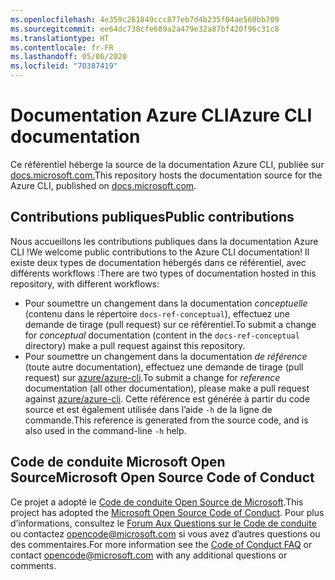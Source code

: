 ```yaml
---
ms.openlocfilehash: 4e359c261849ccc877eb7d4b235f04ae560bb709
ms.sourcegitcommit: ee64dc738cfe689a2a479e32a87bf420f96c31c8
ms.translationtype: HT
ms.contentlocale: fr-FR
ms.lasthandoff: 05/06/2020
ms.locfileid: "70387419"
---
```

# <a name="azure-cli-documentation"></a><span data-ttu-id="2a964-101">Documentation Azure CLI</span><span class="sxs-lookup"><span data-stu-id="2a964-101">Azure CLI documentation</span></span>

<span data-ttu-id="2a964-102">Ce référentiel héberge la source de la documentation Azure CLI, publiée sur [docs.microsoft.com.](https://docs.microsoft.com/cli/azure/)</span><span class="sxs-lookup"><span data-stu-id="2a964-102">This repository hosts the documentation source for the Azure CLI, published on [docs.microsoft.com](https://docs.microsoft.com/cli/azure/).</span></span>

## <a name="public-contributions"></a><span data-ttu-id="2a964-103">Contributions publiques</span><span class="sxs-lookup"><span data-stu-id="2a964-103">Public contributions</span></span>

<span data-ttu-id="2a964-104">Nous accueillons les contributions publiques dans la documentation Azure CLI !</span><span class="sxs-lookup"><span data-stu-id="2a964-104">We welcome public contributions to the Azure CLI documentation!</span></span> <span data-ttu-id="2a964-105">Il existe deux types de documentation hébergés dans ce référentiel, avec différents workflows :</span><span class="sxs-lookup"><span data-stu-id="2a964-105">There are two types of documentation hosted in this repository, with different workflows:</span></span>

* <span data-ttu-id="2a964-106">Pour soumettre un changement dans la documentation _conceptuelle_ (contenu dans le répertoire `docs-ref-conceptual`), effectuez une demande de tirage (pull request) sur ce référentiel.</span><span class="sxs-lookup"><span data-stu-id="2a964-106">To submit a change for _conceptual_ documentation (content in the `docs-ref-conceptual` directory) make a pull request against this repository.</span></span>
* <span data-ttu-id="2a964-107">Pour soumettre un changement dans la documentation _de référence_ (toute autre documentation), effectuez une demande de tirage (pull request) sur [azure/azure-cli](https://github.com/azure/azure-cli).</span><span class="sxs-lookup"><span data-stu-id="2a964-107">To submit a change for _reference_ documentation (all other documentation), please make a pull request against [azure/azure-cli](https://github.com/azure/azure-cli).</span></span> <span data-ttu-id="2a964-108">Cette référence est générée à partir du code source et est également utilisée dans l’aide `-h` de la ligne de commande.</span><span class="sxs-lookup"><span data-stu-id="2a964-108">This reference is generated from the source code, and is also used in the command-line `-h` help.</span></span>

## <a name="microsoft-open-source-code-of-conduct"></a><span data-ttu-id="2a964-109">Code de conduite Microsoft Open Source</span><span class="sxs-lookup"><span data-stu-id="2a964-109">Microsoft Open Source Code of Conduct</span></span>

<span data-ttu-id="2a964-110">Ce projet a adopté le [Code de conduite Open Source de Microsoft](https://opensource.microsoft.com/codeofconduct/).</span><span class="sxs-lookup"><span data-stu-id="2a964-110">This project has adopted the [Microsoft Open Source Code of Conduct](https://opensource.microsoft.com/codeofconduct/).</span></span>
<span data-ttu-id="2a964-111">Pour plus d’informations, consultez le [Forum Aux Questions sur le Code de conduite](https://opensource.microsoft.com/codeofconduct/faq/) ou contactez [opencode@microsoft.com](mailto:opencode@microsoft.com) si vous avez d’autres questions ou des commentaires.</span><span class="sxs-lookup"><span data-stu-id="2a964-111">For more information see the [Code of Conduct FAQ](https://opensource.microsoft.com/codeofconduct/faq/) or contact [opencode@microsoft.com](mailto:opencode@microsoft.com) with any additional questions or comments.</span></span>

